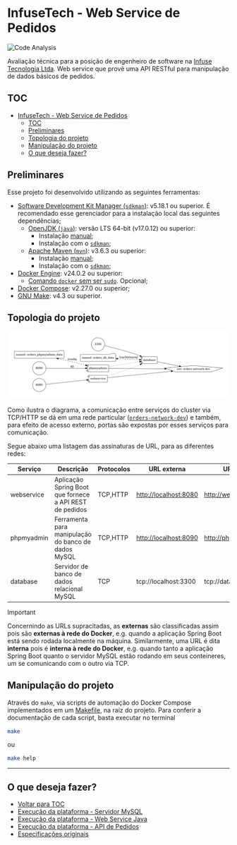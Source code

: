 # InfuseTech - Web Service de Pedidos

![Code Analysis](https://github.com/guligon90/infusetech-rest-orders/actions/workflows/project-ci.yml/badge.svg)

Avaliação técnica para a posição de engenheiro de software na [Infuse Tecnologia Ltda](https://www.infuse.srv.br/). Web service que provê uma API RESTful para manipulação de dados básicos de pedidos.

## TOC
<!-- TOC -->

- [InfuseTech - Web Service de Pedidos](#infusetech---web-service-de-pedidos)
  - [TOC](#toc)
  - [Preliminares](#preliminares)
  - [Topologia do projeto](#topologia-do-projeto)
  - [Manipulação do projeto](#manipula%C3%A7%C3%A3o-do-projeto)
  - [O que deseja fazer?](#o-que-deseja-fazer)

<!-- /TOC -->

## Preliminares

Esse projeto foi desenvolvido utilizando as seguintes ferramentas:

- [Software Development Kit Manager (`sdkman`)](https://sdkman.io/): v5.18.1 ou superior. É recomendado esse gerenciador para a instalação local das seguintes dependências;
  - [OpenJDK (`java`)](https://nodejs.org/dist/v20.11.1/node-v20.11.1.tar.gz): versão LTS 64-bit (v17.0.12) ou superior:
    - Instalação [manual](https://www.oracle.com/java/technologies/javase/jdk17-archive-downloads.html);
    - Instalação com o [`sdkman`](https://maven.apache.org/install.html);
  - [Apache Maven (`mvn`)](https://yarnpkg.com/getting-started): v3.6.3 ou superior:
    - Instalação [manual](https://maven.apache.org/install.html);
    - Instalação com o [`sdkman`](https://sdkman.io/sdks/#maven);
- [Docker Engine](https://docs.docker.com/engine/install/ubuntu/): v24.0.2 ou superior:
  - [Comando `docker` sem ser `sudo`](https://docs.docker.com/engine/install/linux-postinstall/). Opcional;
- [Docker Compose](https://docs.docker.com/compose/install/linux/): v2.27.0 ou superior;
- [GNU Make](https://www.gnu.org/software/make/): v4.3 ou superior.

## Topologia do projeto

![Topologia do projeto](./docs/img/project-docker-topology.png)

Como ilustra o diagrama, a comunicação entre serviços do cluster via TCP/HTTP se dá em uma rede particular ([`orders-network-dev`](./docker-compose.yml#L39)) e também, para efeito de acesso externo, portas são expostas por esses serviços para comunicação.

Segue abaixo uma listagem das assinaturas de URL, para as diferentes redes:

| **Serviço** | **Descrição**                                            | **Protocolos** | **URL externa**          | **URL interna**            |
| ----------- | -------------------------------------------------------- | -------------- | ------------------------ | -------------------------- |
| webservice  | Aplicação Spring Boot que fornece a API REST de pedidos  | TCP,HTTP       | <http://localhost:8080>  | <http://webservice:8080>   |
| phpmyadmin  | Ferramenta para manipulação do banco de dados MySQL      | TCP,HTTP       | <http://localhost:8090>  | <http://phpmyadmin:8090>   |
| database    | Servidor de banco de dados relacional MySQL              | TCP            | tcp://localhost:3300     | tcp://database:3300        |

> [!IMPORTANT]  
> Concernindo as URLs supracitadas, as **externas** são classificadas assim pois são **externas à rede do Docker**, e.g. quando a aplicação Spring Boot está sendo rodada localmente na máquina.
> Similarmente, uma URL é dita **interna** pois é **interna à rede do Docker**, e.g. quando tanto a aplicação Spring Boot quanto o servidor MySQL estão rodando em seus conteineres, um se comunicando com o outro via TCP.

## Manipulação do projeto

Através do `make`, via scripts de automação do Docker Compose implementados em um [Makefile](./Makefile), na raíz do projeto. Para conferir a documentação de cada script, basta executar no terminal

```bash
make
```

ou

```bash
make help
```

---

## O que deseja fazer?

- [Voltar para TOC](#toc)
- [Execução da plataforma - Servidor MySQL](./docs/md/DATABASE.md)
- [Execução da plataforma - Web Service Java](./docs/md/WEBSERVICE.md)
- [Execução da plataforma - API de Pedidos](./docs/md/API-TESTING.md)
- [Especificações originais](./docs/md/ORIGINAL-SPECS.md)
